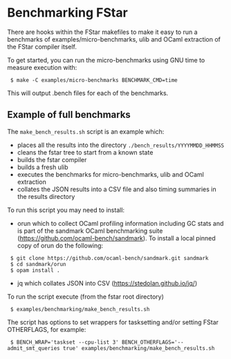Benchmarking FStar
==================

There are hooks within the FStar makefiles to make it easy to run a benchmarks of examples/micro-benchmarks, ulib and OCaml extraction of the FStar compiler itself.

To get started, you can run the micro-benchmarks using GNU time to measure execution with:
```
 $ make -C examples/micro-benchmarks BENCHMARK_CMD=time
```
This will output .bench files for each of the benchmarks.


Example of full benchmarks
--------------------------

The `make_bench_results.sh` script is an example which:
 - places all the results into the directory `./bench_results/YYYYMMDD_HHMMSS`
 - cleans the fstar tree to start from a known state
 - builds the fstar compiler
 - builds a fresh ulib
 - executes the benchmarks for micro-benchmarks, ulib and OCaml extraction
 - collates the JSON results into a CSV file and also timing summaries in the results directory

To run this script you may need to install:
 - orun which to collect OCaml profiling information including GC stats and is part of the sandmark OCaml benchmarking suite (https://github.com/ocaml-bench/sandmark). To install a local pinned copy of orun do the following:
```
 $ git clone https://github.com/ocaml-bench/sandmark.git sandmark
 $ cd sandmark/orun
 $ opam install .
```
 - jq which collates JSON into CSV (https://stedolan.github.io/jq/)

To run the script execute (from the fstar root directory)
```
 $ examples/benchmarking/make_bench_results.sh
```

The script has options to set wrappers for tasksetting and/or setting FStar OTHERFLAGS, for example:
```
 $ BENCH_WRAP='taskset --cpu-list 3' BENCH_OTHERFLAGS='--admit_smt_queries true' examples/benchmarking/make_bench_results.sh
```

